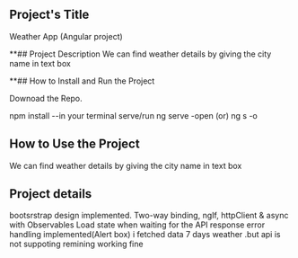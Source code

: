 ## Project's Title
Weather App (Angular project)

**## Project Description
We can find weather details  by giving the city name in text box 

**## How to Install and Run the Project

Downoad the Repo.

npm install 
--in your terminal
serve/run
ng serve -open
(or)
ng s -o

## How to Use the Project

We can find weather details  by giving the city name in text box 

## Project details
bootsrstrap design implemented.
Two-way binding, ngIf, httpClient & async with Observables
Load state when waiting for the API response
error handling implemented(Alert box)
i fetched data 7 days weather .but api is not suppoting 
remining working fine



